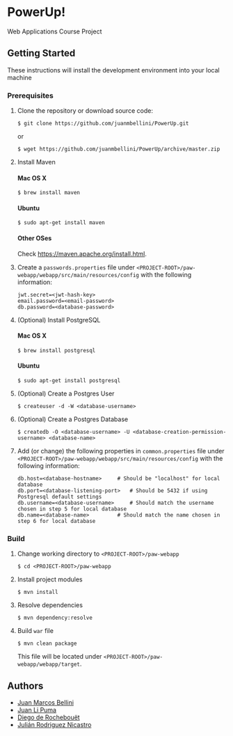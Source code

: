 # PowerUp!

Web Applications Course Project

## Getting Started

These instructions will install the development environment into your local machine

### Prerequisites

1. Clone the repository or download source code:

	```
	$ git clone https://github.com/juanmbellini/PowerUp.git
	```
	or
	
	```
	$ wget https://github.com/juanmbellini/PowerUp/archive/master.zip
	```

2. Install Maven

	#### Mac OS X
	```
	$ brew install maven
	```
	
	#### Ubuntu
	```
	$ sudo apt-get install maven
	```
	
	#### Other OSes
	Check https://maven.apache.org/install.html.
	
3. Create a ```passwords.properties``` file under ```<PROJECT-ROOT>/paw-webapp/webapp/src/main/resources/config``` with the following information:

	``` properties
	jwt.secret=<jwt-hash-key>
	email.password=<email-password>
	db.password=<database-password>
	```	


4. (Optional) Install PostgreSQL

	#### Mac OS X
	```
	$ brew install postgresql
	```
	
	#### Ubuntu
	```
	$ sudo apt-get install postgresql
	```

5. (Optional) Create a Postgres User

	```
	$ createuser -d -W <database-username>
	```	

6. (Optional) Create a Postgres Database

	```
	$ createdb -O <database-username> -U <database-creation-permission-username> <database-name>
	```	

7. Add (or change) the following properties in ```common.properties``` file under ```<PROJECT-ROOT>/paw-webapp/webapp/src/main/resources/config``` with the following information:

	``` properties
	db.host=<database-hostname>		# Should be "localhost" for local database
	db.port=<database-listening-port>	# Should be 5432 if using Postgresql default settings
	db.username=<database-username>		# Should match the username chosen in step 5 for local database
	db.name=<database-name>			# Should match the name chosen in step 6 for local database
	```	

### Build

1. Change working directory to ```<PROJECT-ROOT>/paw-webapp```

	```
	$ cd <PROJECT-ROOT>/paw-webapp
	```
	
2. Install project modules

	```
	$ mvn install
	```
	
3. Resolve dependencies

	```
	$ mvn dependency:resolve
	```
	
4. Build ```war``` file

	```
	$ mvn clean package
	```
	This file will be located under ```<PROJECT-ROOT>/paw-webapp/webapp/target```.




## Authors
* [Juan Marcos Bellini](https://github.com/juanmbellini)
* [Juan Li Puma](https://github.com/lipusal)
* [Diego de Rochebouët](https://github.com/Drocheg)
* [Julián Rodriguez Nicastro](https://github.com/julianrod94)